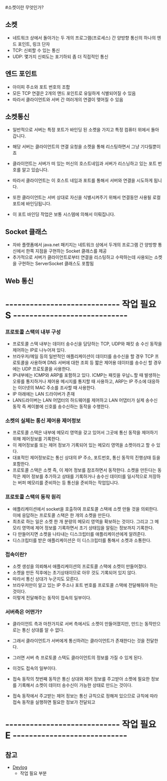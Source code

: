 #소켓이란 무엇인가?
## 소켓
 - 네트워크 상에서 돌아가는 두 개의 프로그램(프로세스) 간 양방향 통신의 하나의 엔드 포인트, 링크 단자
 - TCP: 신뢰할 수 있는 통신
 - UDP: 몇가지 신뢰도는 포기하되 좀 더 직접적인 통신

## 엔드 포인트
 - 아이피 주소와 포트 번호의 조합
 - 모든 TCP 연결은 2개의 앤드 포인트로 유일하게 식별되어질 수 있음
 - 따라서 클라이언트와 서버 간 여러개의 연결이 맺어질 수 있음

## 소켓통신
 - 일반적으로 서버는 특정 포트가 바인딩 된 소켓을 가지고 특정 컴퓨터 위에서 돌아갑니다.
 - 해당 서버는 클라이언트의 연결 요청을 소켓을 통해 리스팅하면서 그냥 기다릴뿐이죠

 - 클라이언트는 서버가 떠 있는 머신의 호스트네임과 서버가 리스닝하고 있는 포트 번호를 알고 있습니다.
 - 따라서 클라이언트는 이 호스트 네임과 포트를 통해서 서버와 연결을 시도하게 됩니다.
 - 또한 클라이언트는 서버 상대로 자신을 식별시켜주기 위해서 연결동안 사용될 로컬 포트에 바인딩됩니다.
 - 이 포트 바인딩 작업은 보통 시스템에 의해서 이뤄집니다.

## Socket 클래스
 - 자바 플랫폼에서 java.net 패키지는 네트워크 상에서 두개의 프로그램 간 양방향 통신에서 한쪽 지점을 구현하는 Socket 클래스를 제공
 - 추가적으로 서버가 클라이언트로부터 연결을 리스팅하고 수락하는데 사용되는 소켓을 구현하는 ServerSocket 클래스도 포함됨

## Web 통신

# ----------------------------  작업 필요 S  ----------------------------

### 프로토콜 스택의 내부 구성
 - 프로토콜 스택 내부는 데이터 송수신을 담당하는 TCP, UDP와 패킷 송 수신 동작을 제어하는 IP로 나누어져 있다.
 - 브라우저/메일 등의 일반적인 애플리케이션이 데이터를 송수신을 할 경우 TCP 프로토콜을 사용하며 DNS 서버에 대한 조회 등 짧은 제어용 데이터를 송수신 할 경우에는 UDP 프로토콜을 사용한다.
 - IP내부에는 ICMP와 ARP를 포함하고 있다. ICMP는 패킷을 우납ㄴ할 때 발생하는 오류를 통지하거나 제어용 메시지를 통지할 때 사용하고, ARP는 IP 주소에 대응하는 이더넷의 MAC 주소를 조사할 때 사용한다.
 - IP 아래에는 LAN 드라이버가 존재
 - LAN드라이버는 LAN 어댑터의 하드웨어를 제어하고 LAN 어댑터가 실제 송수신 동작 즉 케이블에 신호를 송수신하는 동작을 수행한다.

### 소켓의 실체는 통신 제어용 제어정보
 - 프로토콜 스택은 내부에 메모리 영역을 갖고 있어서 그곳에 통신 동작을 제어하기 위해 제어정보를 기록한다.
 - 이 제어정보를 또는 제어 정보가 기록되어 있는 메모리 영역을 소켓이라고 할 수 있다.
 - 대표적인 제어정보로는 통신 상대의 IP 주소, 포트번호, 통신 동작의 진행상태 등을 포함한다.
 - 프로토콜 스택은 소켓 즉, 이 제어 정보를 참조하면서 동작한다. 소켓을 만든다는 동작은 제어 정보를 추가하고 상태를 기록하거나 송수신 데이터를 일시적으로 저장하는 버퍼 메모리를 준비하는 등 통신을 준비하는 작업입니다.

### 프로토콜 스택의 동작 원리
 - 애플리케이션에서 socket을 호출하여 프로토콜 스택에 소켓 만들 것을 의뢰한다. 이에 응답하는 프로토콜 스택은 한 개의 소켓을 만든다.
 - 최초로 하는 일은 소켓 한 개 분량의 메모리 영역을 확보하는 것이다. 그리고 그 메모리 영역에 제어 정보를 기록하면서 초기 상태임을 알림는 정보까지 기록한다.
 - 다 만들어지면 소켓을 나타내는 디스크립터를 애플리케이션에게 알려준다.
 - 디스크립터를 받은 애플리케이션은 이 디스크립터를 통해서 소켓과 소통한다.

### 접속이란?
 - 소켓 생성을 의뢰해서 애플리케이션의 프로토콜 스택에 소켓이 만들어졌다.
 - 소켓을 만든 직후에는 초기상태이므로 아무 것도 기록되어 있지 않다.
 - 따라서 통신 상대가 누군지도 모른다.
 - 브라우저만이 알고 있는 IP 주소나 포트 번호를 프로토콜 스택에 전달해줘야 하는 것이다.
 - 이렇게 전달해주는 동작이 접속의 일부이다.

### 서버측은 어떤가?
 - 클라이언트 측과 마찬가지로 서버 측에서도 소켓이 만들어졌지만, 만드는 동작만으로는 통신 상대를 알 수 없다.
 - 그래서 클라이언트가 서버에게 통신하려는 클라이언트가 존재한다는 것을 전달한다.
 - 그러면 서버 측 프로토콜 스택도 클라이언트의 정보를 가질 수 있게 된다.
 - 이것도 접속의 일부이다.

 - 접속 동작의 첫번째 동작은 통신 상대와 제어 정보를 주고받아 소켓에 필요한 정보를 기록해서 소켓이 데이터 송수신이 가능한 상태로 만드는 것이다.
 - 접속 동작에서 주고받는 제어 정보는 통신 규칙으로 정해져 있으므로 규칙에 따라 접속 동작을 실행하면 필요한 정보가 전달되고 

# ----------------------------  작업 필요 E  ----------------------------





## 참고
 - [Devlog](http://asfirstalways.tistory.com/317 "[2장] 1. TCP/IP - 소켓을 작성하고 서버에 접속한다.")
 	 - 작업 필요 부분